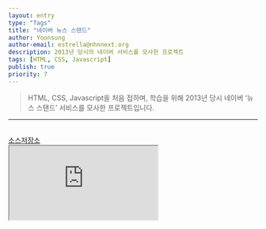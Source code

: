 ```yaml
---
layout: entry
type: "Tags"
title: "네이버 뉴스 스탠드"
author: Yoonsung
author-email: estrella@nhnnext.org
description: 2013년 당시의 네이버 서비스를 모사한 프로젝트
tags: [HTML, CSS, Javascript]
publish: true
priority: 7
---
```


> HTML, CSS, Javascript을 처음 접하며, 학습을 위해 2013년 당시 네이버 ‘뉴스 스탠드’ 서비스를 모사한 프로젝트입니다.

***

<br/>
<a href="https://github.com/YoonSung/NewsStand">소스저장소</a>
<div class="youtube">
	<iframe src="http://www.youtube.com/embed/vPqEcY9riRw?autoplay=1" class="video"></iframe>	
</div>